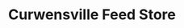 ---
title: "Curwensville Feed Store"
url: /curwensville/curwensville-feed-store/
shop: Landwirtschaftlich
---
